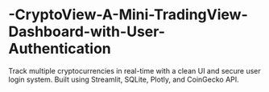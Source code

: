 # -CryptoView-A-Mini-TradingView-Dashboard-with-User-Authentication
Track multiple cryptocurrencies in real-time with a clean UI and secure user login system. Built using Streamlit, SQLite, Plotly, and CoinGecko API.
